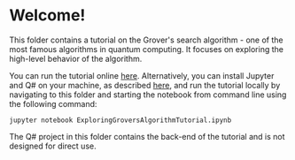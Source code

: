 # Welcome!

This folder contains a tutorial on the Grover's search algorithm - one of the most famous algorithms in quantum computing. It focuses on exploring the high-level behavior of the algorithm.

You can run the tutorial online [here](https://mybinder.org/v2/gh/Microsoft/QuantumKatas/main?filepath=tutorials/ExploringGroversAlgorithm%2FExploringGroversAlgorithmTutorial.ipynb). 
Alternatively, you can install Jupyter and Q# on your machine, as described [here](https://docs.microsoft.com/azure/quantum/install-jupyter-qkd), and run the tutorial locally by navigating to this folder and starting the notebook from command line using the following command: 

    jupyter notebook ExploringGroversAlgorithmTutorial.ipynb

The Q# project in this folder contains the back-end of the tutorial and is not designed for direct use.

